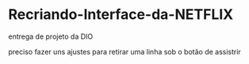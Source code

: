 # Recriando-Interface-da-NETFLIX
entrega de projeto da DIO

preciso fazer uns ajustes para retirar uma linha sob o botão de assistrir
